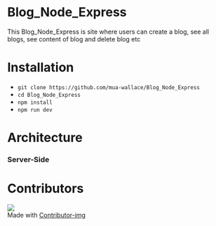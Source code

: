 # Blog_Node_Express
This Blog_Node_Express is site where users can  create a blog, see all blogs, see content of blog and delete blog etc
######
# Installation
- ``` git clone https://github.com/mua-wallace/Blog_Node_Express ```
- ```cd Blog_Node_Express ```
- ``` npm install ```
- ``` npm run dev ```

# Architecture
### Server-Side

# Contributors
![](https://avatars.githubusercontent.com/u/60385803?s=60&v=4)   
Made with [Contributor-img](https://github.com/mua-wallace)
